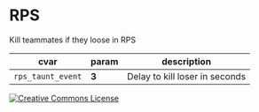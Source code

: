 # RPS

Kill teammates if they loose in RPS

|cvar|param|description|
|---|---|---|
|`rps_taunt_event`|**3**|Delay to kill loser in seconds|

[![Creative Commons License](https://i.creativecommons.org/l/by-nc-sa/4.0/88x31.png)](http://creativecommons.org/licenses/by-nc-sa/4.0/)